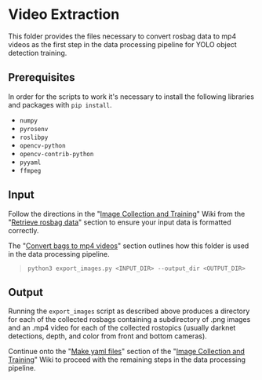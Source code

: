 # Video Extraction
This folder provides the files necessary to convert rosbag data to mp4 videos as the first step in the data processing pipeline for YOLO object detection training.

## Prerequisites
In order for the scripts to work it's necessary to install the following libraries and packages with `pip install`.
* `numpy`
* `pyrosenv`
* `roslibpy`
* `opencv-python`
* `opencv-contrib-python`
* `pyyaml`
* `ffmpeg`

## Input
Follow the directions in the "[Image Collection and Training](https://github.com/Tartan-AUV/TAUV-Tools/wiki#image-collection-and-training)" Wiki from the "[Retrieve rosbag data](https://github.com/Tartan-AUV/TAUV-Tools/wiki#retrieve-rosbag-data)" section to ensure your input data is formatted correctly.

The "[Convert bags to mp4 videos](https://github.com/Tartan-AUV/TAUV-Tools/wiki#convert-bags-to-mp4-videos)" section outlines how this folder is used in the data processing pipeline.
> `python3 export_images.py <INPUT_DIR> --output_dir <OUTPUT_DIR>`

## Output
Running the `export_images` script as described above produces a directory for each of the collected rosbags containing a subdirectory of .png images and an .mp4 video for each of the collected rostopics (usually darknet detections, depth, and color from front and bottom cameras).

Continue onto the "[Make yaml files](https://github.com/Tartan-AUV/TAUV-Tools/wiki#make-yaml-files)" section of the "[Image Collection and Training](https://github.com/Tartan-AUV/TAUV-Tools/wiki#image-collection-and-training)" Wiki to proceed with the remaining steps in the data processing pipeline. 



